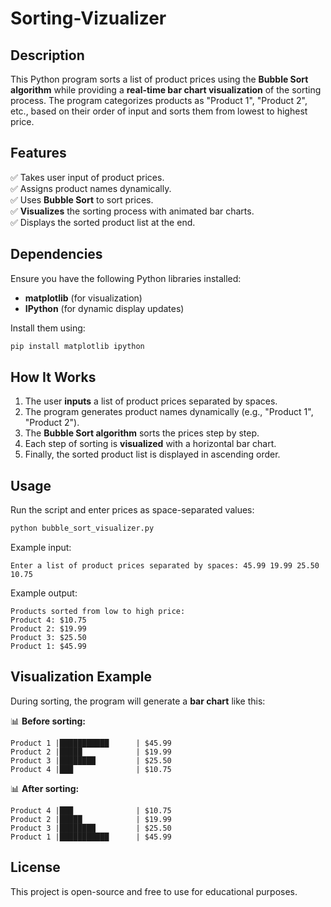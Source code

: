 # Sorting-Vizualizer

## **Description**  
This Python program sorts a list of product prices using the **Bubble Sort algorithm** while providing a **real-time bar chart visualization** of the sorting process. The program categorizes products as "Product 1", "Product 2", etc., based on their order of input and sorts them from lowest to highest price.  

## **Features**  
✅ Takes user input of product prices.  
✅ Assigns product names dynamically.  
✅ Uses **Bubble Sort** to sort prices.  
✅ **Visualizes** the sorting process with animated bar charts.  
✅ Displays the sorted product list at the end.  

## **Dependencies**  
Ensure you have the following Python libraries installed:  
- **matplotlib** (for visualization)  
- **IPython** (for dynamic display updates)  

Install them using:  
```bash
pip install matplotlib ipython
```

## **How It Works**  
1. The user **inputs** a list of product prices separated by spaces.  
2. The program generates product names dynamically (e.g., "Product 1", "Product 2").  
3. The **Bubble Sort algorithm** sorts the prices step by step.  
4. Each step of sorting is **visualized** with a horizontal bar chart.  
5. Finally, the sorted product list is displayed in ascending order.  

## **Usage**  
Run the script and enter prices as space-separated values:  
```bash
python bubble_sort_visualizer.py
```
Example input:  
```
Enter a list of product prices separated by spaces: 45.99 19.99 25.50 10.75
```
Example output:  
```
Products sorted from low to high price:
Product 4: $10.75
Product 2: $19.99
Product 3: $25.50
Product 1: $45.99
```

## **Visualization Example**  
During sorting, the program will generate a **bar chart** like this:  

📊 **Before sorting:**  
```
Product 1 |███████████      | $45.99
Product 2 |█████            | $19.99
Product 3 |████████         | $25.50
Product 4 |███              | $10.75
```
📊 **After sorting:**  
```
Product 4 |███              | $10.75
Product 2 |█████            | $19.99
Product 3 |████████         | $25.50
Product 1 |███████████      | $45.99
```

## **License**  
This project is open-source and free to use for educational purposes.  
